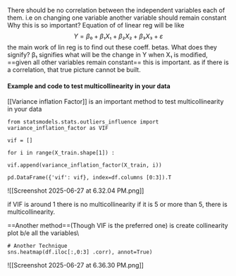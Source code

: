 There should be no correlation between the independent variables each of them. 
i.e on changing one variable another variable should remain constant
Why this is so important?
Equation of of linear reg will be like
$$
Y = β₀ + β₁X₁ + β₂X₂ + β₃X₃ + ε
$$
the main work of lin reg is to find out these coeff. betas.
What does they signify?
β₁ signifies what will be the change in Y when X₁ is modified, ==given all other variables remain constant== this is important. as if there is a correlation, that true picture cannot be built.


#### Example and code to test multicollinearity in your data

[[Variance inflation Factor]] is an important method to test multicollinearity in your data
```
from statsmodels.stats.outliers_influence import variance_inflation_factor as VIF

vif = []

for i in range(X_train.shape[1]) :

vif.append(variance_inflation_factor(X_train, i))

pd.DataFrame({'vif': vif}, index=df.columns [0:3]).T
```
![[Screenshot 2025-06-27 at 6.32.04 PM.png]]

if VIF is around 1 there is no multicollinearity if it is 5 or more than 5, there is multicollinearity.



==Another method==(Though VIF is the preferred one)
is create collinearity plot b/e all the variables\
```
# Another Technique
sns.heatmap(df.iloc[:,0:3] .corr), annot=True)
```


![[Screenshot 2025-06-27 at 6.36.30 PM.png]]